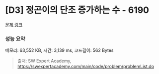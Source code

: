 # [D3] 정곤이의 단조 증가하는 수 - 6190 

[문제 링크](https://swexpertacademy.com/main/code/problem/problemDetail.do?contestProbId=AWcPjEuKAFgDFAU4) 

### 성능 요약

메모리: 63,552 KB, 시간: 3,139 ms, 코드길이: 562 Bytes



> 출처: SW Expert Academy, https://swexpertacademy.com/main/code/problem/problemList.do